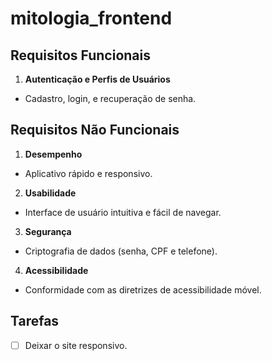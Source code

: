 # mitologia_frontend
## Requisitos Funcionais
 
1. **Autenticação e Perfis de Usuários**
- Cadastro, login, e recuperação de senha.
 
## Requisitos Não Funcionais
 
1. **Desempenho**
- Aplicativo rápido e responsivo.
 
2. **Usabilidade**
- Interface de usuário intuitiva e fácil de navegar.
 
3. **Segurança**
- Criptografia de dados (senha, CPF e telefone).
 
4. **Acessibilidade**
- Conformidade com as diretrizes de acessibilidade móvel.
 
## Tarefas
 
- [ ] Deixar o site responsivo.
